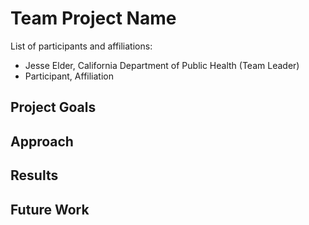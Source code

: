 # Team Project Name

List of participants and affiliations:
- Jesse Elder, California Department of Public Health (Team Leader)
- Participant, Affiliation

## Project Goals

## Approach

## Results

## Future Work
